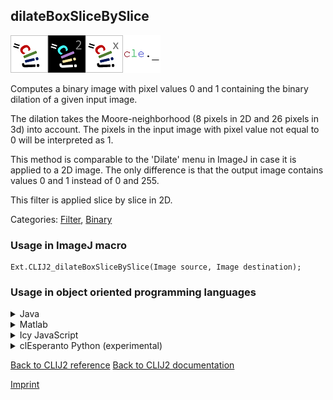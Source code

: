 ## dilateBoxSliceBySlice
<img src="images/mini_clij1_logo.png"/><img src="images/mini_clij2_logo.png"/><img src="images/mini_clijx_logo.png"/><img src="images/mini_cle_logo.png"/>

Computes a binary image with pixel values 0 and 1 containing the binary dilation of a given input image.

The dilation takes the Moore-neighborhood (8 pixels in 2D and 26 pixels in 3d) into account.
The pixels in the input image with pixel value not equal to 0 will be interpreted as 1.

This method is comparable to the 'Dilate' menu in ImageJ in case it is applied to a 2D image. The only
difference is that the output image contains values 0 and 1 instead of 0 and 255.

This filter is applied slice by slice in 2D.

Categories: [Filter](https://clij.github.io/clij2-docs/reference__filter), [Binary](https://clij.github.io/clij2-docs/reference__binary)

### Usage in ImageJ macro
```
Ext.CLIJ2_dilateBoxSliceBySlice(Image source, Image destination);
```


### Usage in object oriented programming languages



<details>

<summary>
Java
</summary>
<pre class="highlight">// init CLIJ and GPU
import net.haesleinhuepf.clij2.CLIJ2;
import net.haesleinhuepf.clij.clearcl.ClearCLBuffer;
CLIJ2 clij2 = CLIJ2.getInstance();

// get input parameters
ClearCLBuffer source = clij2.push(sourceImagePlus);
destination = clij2.create(source);
</pre>

<pre class="highlight">
// Execute operation on GPU
clij2.dilateBoxSliceBySlice(source, destination);
</pre>

<pre class="highlight">
// show result
destinationImagePlus = clij2.pull(destination);
destinationImagePlus.show();

// cleanup memory on GPU
clij2.release(source);
clij2.release(destination);
</pre>

</details>



<details>

<summary>
Matlab
</summary>
<pre class="highlight">% init CLIJ and GPU
clij2 = init_clatlab();

% get input parameters
source = clij2.pushMat(source_matrix);
destination = clij2.create(source);
</pre>

<pre class="highlight">
% Execute operation on GPU
clij2.dilateBoxSliceBySlice(source, destination);
</pre>

<pre class="highlight">
% show result
destination = clij2.pullMat(destination)

% cleanup memory on GPU
clij2.release(source);
clij2.release(destination);
</pre>

</details>



<details>

<summary>
Icy JavaScript
</summary>
<pre class="highlight">// init CLIJ and GPU
importClass(net.haesleinhuepf.clicy.CLICY);
importClass(Packages.icy.main.Icy);

clij2 = CLICY.getInstance();

// get input parameters
source_sequence = getSequence();
source = clij2.pushSequence(source_sequence);
destination = clij2.create(source);
</pre>

<pre class="highlight">
// Execute operation on GPU
clij2.dilateBoxSliceBySlice(source, destination);
</pre>

<pre class="highlight">
// show result
destination_sequence = clij2.pullSequence(destination)
Icy.addSequence(destination_sequence);
// cleanup memory on GPU
clij2.release(source);
clij2.release(destination);
</pre>

</details>



<details>

<summary>
clEsperanto Python (experimental)
</summary>
<pre class="highlight">import pyclesperanto_prototype as cle

cle.dilate_box_slice_by_slice(clij, source, destination)
</pre>



</details>



[Back to CLIJ2 reference](https://clij.github.io/clij2-docs/reference)
[Back to CLIJ2 documentation](https://clij.github.io/clij2-docs)

[Imprint](https://clij.github.io/imprint)
